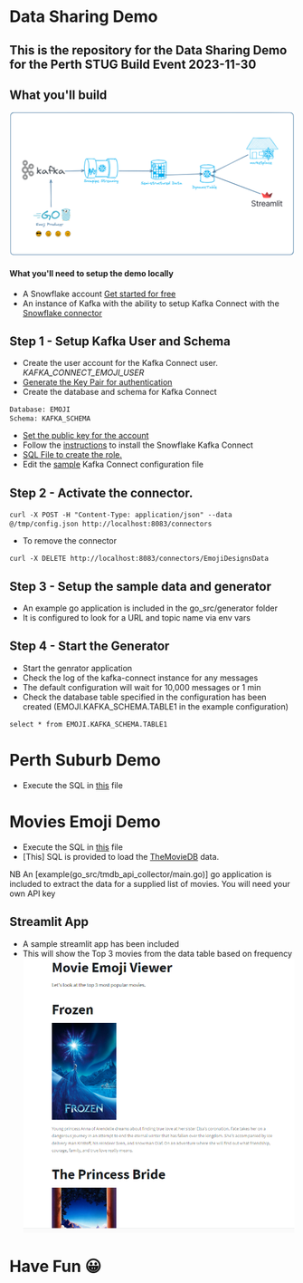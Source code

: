 # Data Sharing Demo

## This is the repository for the Data Sharing Demo for the Perth STUG Build Event 2023-11-30

## What you'll build

![Alt text](images/Demo-Setup.png)

#### What you'll need to setup the demo locally

- A Snowflake account [Get started for free](https://www.snowflake.com/en/)
- An instance of Kafka with the ability to setup Kafka Connect with the [Snowflake connector](https://docs.snowflake.com/en/user-guide/kafka-connector)

## Step 1 - Setup Kafka User and Schema

- Create the user account for the Kafka Connect user. _KAFKA_CONNECT_EMOJI_USER_
- [Generate the Key Pair for authentication](https://docs.snowflake.com/en/user-guide/kafka-connector-install#using-key-pair-authentication-key-rotation)
- Create the database and schema for Kafka Connect

```
Database: EMOJI
Schema: KAFKA_SCHEMA
```

- [Set the public key for the account](sql/kafka_connect/setup_public_key.sql)
- Follow the [instructions](https://docs.snowflake.com/en/user-guide/kafka-connector-install) to install the Snowflake Kafka Connect
- [SQL File to create the role.](sql/kafka_connect/setup_user.sql)
- Edit the [sample](sql/kafka_connect/config.json) Kafka Connect configuration file

## Step 2 - Activate the connector.

```
curl -X POST -H "Content-Type: application/json" --data @/tmp/config.json http://localhost:8083/connectors
```

- To remove the connector

```
curl -X DELETE http://localhost:8083/connectors/EmojiDesignsData
```

## Step 3 - Setup the sample data and generator

- An example go application is included in the go_src/generator folder
- It is configured to look for a URL and topic name via env vars

## Step 4 - Start the Generator

- Start the genrator application
- Check the log of the kafka-connect instance for any messages
- The default configuration will wait for 10,000 messages or 1 min
- Check the database table specified in the configuration has been created (EMOJI.KAFKA_SCHEMA.TABLE1 in the example configuration)

```
select * from EMOJI.KAFKA_SCHEMA.TABLE1
```

# Perth Suburb Demo

- Execute the SQL in [this](sql/suburbs/create_tables.sql) file

# Movies Emoji Demo

- Execute the SQL in [this](sql/movies/create_tables.sql) file
- [This] SQL is provided to load the [TheMovieDB](https://themoviedb.org) data.

NB An [example(go_src/tmdb_api_collector/main.go)] go application is included to extract the data for a supplied list of movies. You will need your own API key

## Streamlit App

- A sample streamlit app has been included
- This will show the Top 3 movies from the data table based on frequency
  ![Alt text](<images/Sample Streamlit App.png>)

# Have Fun 😀
